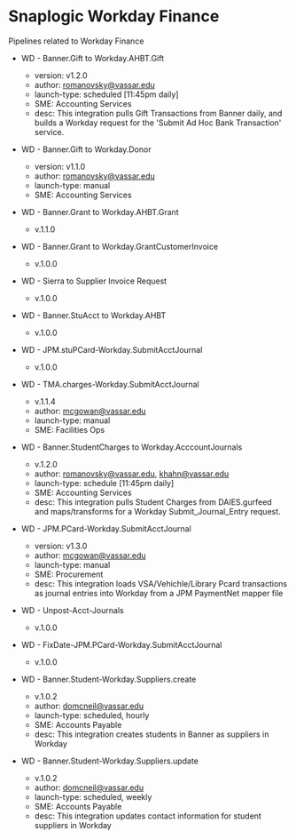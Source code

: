# Snaplogic Workday Finance
Pipelines related to Workday Finance

- WD - Banner.Gift to Workday.AHBT.Gift
    - version: v1.2.0
    - author: romanovsky@vassar.edu
    - launch-type: scheduled [11:45pm daily]
    - SME: Accounting Services
    - desc: This integration pulls Gift Transactions from Banner daily, and builds a Workday request for
      the 'Submit Ad Hoc Bank Transaction' service.

- WD - Banner.Gift to Workday.Donor
    - version: v1.1.0
    - author: romanovsky@vassar.edu
    - launch-type: manual
    - SME: Accounting Services

- WD - Banner.Grant to Workday.AHBT.Grant
    - v.1.1.0

- WD - Banner.Grant to Workday.GrantCustomerInvoice
    - v.1.0.0

- WD - Sierra to Supplier Invoice Request
    - v.1.0.0

- WD - Banner.StuAcct to Workday.AHBT
    - v.1.0.0

- WD - JPM.stuPCard-Workday.SubmitAcctJournal
    - v.1.0.0

- WD - TMA.charges-Workday.SubmitAcctJournal
    - v.1.1.4
    - author: mcgowan@vassar.edu
    - launch-type: manual
    - SME: Facilities Ops

- WD - Banner.StudentCharges to Workday.AcccountJournals
    - v.1.2.0
    - author: romanovsky@vassar.edu, khahn@vassar.edu
    - launch-type: schedule [11:45pm daily]
    - SME: Accounting Services
    - desc: This integration pulls Student Charges from DAIES.gurfeed and maps/transforms for a Workday Submit_Journal_Entry request.
 
- WD - JPM.PCard-Workday.SubmitAcctJournal
    - version: v1.3.0
    - author: mcgowan@vassar.edu
    - launch-type: manual
    - SME: Procurement
    - desc: This integration loads VSA/Vehichle/Library Pcard transactions as journal entries into Workday from a 
            JPM PaymentNet mapper file

- WD - Unpost-Acct-Journals
    - v.1.0.0

- WD - FixDate-JPM.PCard-Workday.SubmitAcctJournal
    - v.1.0.0

- WD - Banner.Student-Workday.Suppliers.create
    - v.1.0.2
    - author: domcneil@vassar.edu
    - launch-type: scheduled, hourly
    - SME: Accounts Payable
    - desc: This integration creates students in Banner as suppliers in Workday

- WD - Banner.Student-Workday.Suppliers.update
    - v.1.0.2
    - author: domcneil@vassar.edu
    - launch-type: scheduled, weekly
    - SME: Accounts Payable
    - desc: This integration updates contact information for student suppliers in Workday
